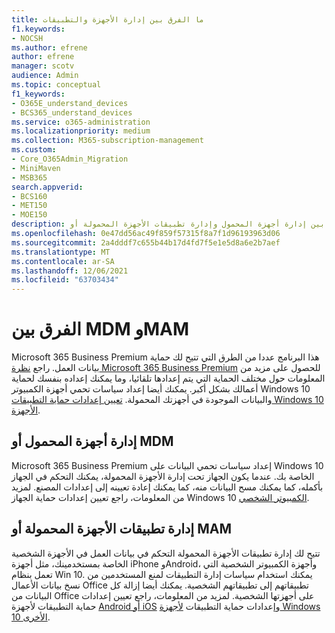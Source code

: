 ```yaml
---
title: ما الفرق بين إدارة الأجهزة والتطبيقات
f1.keywords:
- NOCSH
ms.author: efrene
author: efrene
manager: scotv
audience: Admin
ms.topic: conceptual
f1_keywords:
- O365E_understand_devices
- BCS365_understand_devices
ms.service: o365-administration
ms.localizationpriority: medium
ms.collection: M365-subscription-management
ms.custom:
- Core_O365Admin_Migration
- MiniMaven
- MSB365
search.appverid:
- BCS160
- MET150
- MOE150
description: تعرف على الاختلافات بين إدارة أجهزة المحمول وإدارة تطبيقات الأجهزة المحمولة أو MDM وMAM.
ms.openlocfilehash: 0e47dd56ac49f859f57315f8a7f1d96193963d06
ms.sourcegitcommit: 2a4dddf7c655b44b17d4fd7f5e1e5d8a6e2b7aef
ms.translationtype: MT
ms.contentlocale: ar-SA
ms.lasthandoff: 12/06/2021
ms.locfileid: "63703434"
---
```

# <a name="difference-between-mdm-and-mam"></a>الفرق بين MDM وMAM

Microsoft 365 Business Premium هذا البرنامج عددا من الطرق التي تتيح لك حماية بيانات العمل. راجع [نظرة Microsoft 365 Business Premium](../../admin/admin-overview/what-is-microsoft-365.md) للحصول على مزيد من المعلومات حول مختلف الحماية التي يتم إعدادها تلقائيا، وما يمكنك إعداده بنفسك لحماية أعمالك بشكل أكبر. يمكنك أيضا إعداد سياسات تحمي أجهزة الكمبيوتر Windows 10 والبيانات الموجودة في أجهزتك المحمولة.
[تعيين إعدادات حماية التطبيقات Windows 10 الأجهزة](../protection-settings-for-windows-10-devices.md).

## <a name="mobile-device-management-or-mdm"></a>إدارة أجهزة المحمول أو MDM

Microsoft 365 Business Premium إعداد سياسات تحمي البيانات على Windows 10 الخاصة بك. عندما يكون الجهاز تحت إدارة الأجهزة المحمولة، يمكنك التحكم في الجهاز بأكمله، كما يمكنك مسح البيانات منه، كما يمكنك إعادة تعيينه إلى إعدادات المصنع. لمزيد من المعلومات، راجع تعيين إعدادات حماية الجهاز Windows 10 [الكمبيوتر الشخصي](../protection-settings-for-windows-10-pcs.md).

## <a name="mobile-application-management-or-mam"></a>إدارة تطبيقات الأجهزة المحمولة أو MAM

تتيح لك إدارة تطبيقات الأجهزة المحمولة التحكم في بيانات العمل في الأجهزة الشخصية الخاصة بمستخدمينك، مثل أجهزة iPhone وAndroid، وأجهزة الكمبيوتر الشخصية التي تعمل بنظام Win 10. يمكنك استخدام سياسات إدارة التطبيقات لمنع المستخدمين من نسخ بيانات الأعمال Office تطبيقاتهم إلى تطبيقاتهم الشخصية. يمكنك أيضا إزالة كل البيانات من Office على أجهزتها الشخصية. لمزيد من المعلومات، راجع تعيين إعدادات حماية التطبيقات لأجهزة [Android أو iOS](../app-protection-settings-for-android-and-ios.md) وإعدادات حماية التطبيقات [لأجهزة Windows 10 الأخرى](../protection-settings-for-windows-10-devices.md).

